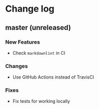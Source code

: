 # Change log

## master (unreleased)

### New Features

* Check `markdownlint` in CI

### Changes

* Use GitHub Actions instead of TravisCI

### Fixes

* Fix tests for working locally
